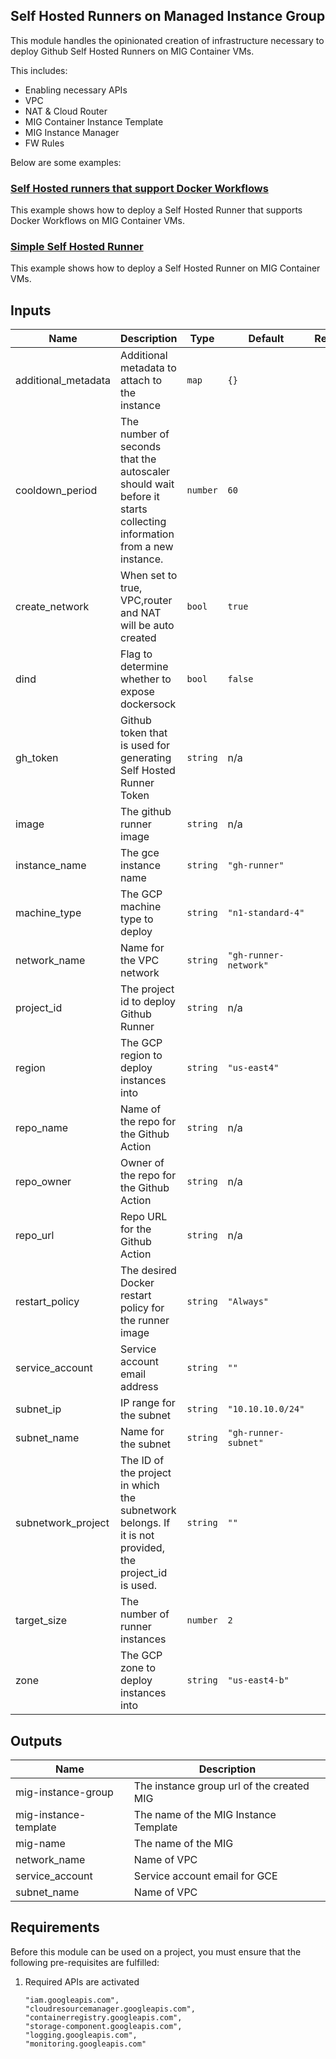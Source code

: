 ## Self Hosted Runners on Managed Instance Group

This module handles the opinionated creation of infrastructure necessary to deploy Github Self Hosted Runners on MIG Container VMs.

This includes:

- Enabling necessary APIs
- VPC
- NAT & Cloud Router
- MIG Container Instance Template
- MIG Instance Manager
- FW Rules

Below are some examples:

### [Self Hosted runners that support Docker Workflows](../../examples/gh-runner-mig-container-vm-dind/README.md)

This example shows how to deploy a Self Hosted Runner that supports Docker Workflows on MIG Container VMs.

### [Simple Self Hosted Runner](../../examples/gh-runner-mig-container-vm-simple/README.md)

This example shows how to deploy a Self Hosted Runner on MIG Container VMs.

<!-- BEGINNING OF PRE-COMMIT-TERRAFORM DOCS HOOK -->
## Inputs

| Name | Description | Type | Default | Required |
|------|-------------|------|---------|:--------:|
| additional\_metadata | Additional metadata to attach to the instance | `map` | `{}` | no |
| cooldown\_period | The number of seconds that the autoscaler should wait before it starts collecting information from a new instance. | `number` | `60` | no |
| create\_network | When set to true, VPC,router and NAT will be auto created | `bool` | `true` | no |
| dind | Flag to determine whether to expose dockersock | `bool` | `false` | no |
| gh\_token | Github token that is used for generating Self Hosted Runner Token | `string` | n/a | yes |
| image | The github runner image | `string` | n/a | yes |
| instance\_name | The gce instance name | `string` | `"gh-runner"` | no |
| machine\_type | The GCP machine type to deploy | `string` | `"n1-standard-4"` | no |
| network\_name | Name for the VPC network | `string` | `"gh-runner-network"` | no |
| project\_id | The project id to deploy Github Runner | `string` | n/a | yes |
| region | The GCP region to deploy instances into | `string` | `"us-east4"` | no |
| repo\_name | Name of the repo for the Github Action | `string` | n/a | yes |
| repo\_owner | Owner of the repo for the Github Action | `string` | n/a | yes |
| repo\_url | Repo URL for the Github Action | `string` | n/a | yes |
| restart\_policy | The desired Docker restart policy for the runner image | `string` | `"Always"` | no |
| service\_account | Service account email address | `string` | `""` | no |
| subnet\_ip | IP range for the subnet | `string` | `"10.10.10.0/24"` | no |
| subnet\_name | Name for the subnet | `string` | `"gh-runner-subnet"` | no |
| subnetwork\_project | The ID of the project in which the subnetwork belongs. If it is not provided, the project\_id is used. | `string` | `""` | no |
| target\_size | The number of runner instances | `number` | `2` | no |
| zone | The GCP zone to deploy instances into | `string` | `"us-east4-b"` | no |

## Outputs

| Name | Description |
|------|-------------|
| mig-instance-group | The instance group url of the created MIG |
| mig-instance-template | The name of the MIG Instance Template |
| mig-name | The name of the MIG |
| network\_name | Name of VPC |
| service\_account | Service account email for GCE |
| subnet\_name | Name of VPC |

 <!-- END OF PRE-COMMIT-TERRAFORM DOCS HOOK -->

## Requirements

Before this module can be used on a project, you must ensure that the following pre-requisites are fulfilled:

1. Required APIs are activated

    ```
    "iam.googleapis.com",
    "cloudresourcemanager.googleapis.com",
    "containerregistry.googleapis.com",
    "storage-component.googleapis.com",
    "logging.googleapis.com",
    "monitoring.googleapis.com"
    ```
